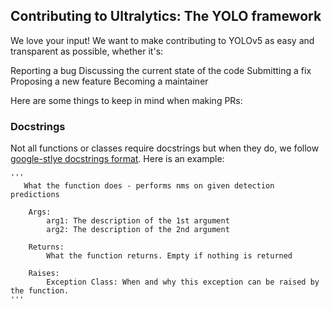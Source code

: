 ## Contributing to Ultralytics: The YOLO framework 
We love your input! We want to make contributing to YOLOv5 as easy and transparent as possible, whether it's:

Reporting a bug
Discussing the current state of the code
Submitting a fix
Proposing a new feature
Becoming a maintainer

Here are some things to keep in mind when making PRs:
### Docstrings
Not all functions or classes require docstrings but when they do, we follow [google-stlye docstrings format](https://google.github.io/styleguide/pyguide.html#38-comments-and-docstrings). Here is an example:
```
'''
   What the function does - performs nms on given detection predictions

    Args:
        arg1: The description of the 1st argument
        arg2: The description of the 2nd argument

    Returns:
        What the function returns. Empty if nothing is returned

    Raises:
        Exception Class: When and why this exception can be raised by the function.
'''